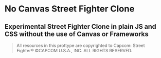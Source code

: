 # No Canvas Street Fighter Clone

## Experimental Street Fighter Clone in plain JS and CSS without the use of Canvas or Frameworks

> All resources in this prottype are copyrighted to Capcom: Street Fighter® ©CAPCOM U.S.A., INC. ALL RIGHTS RESERVED.
